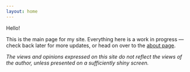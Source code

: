 ```yaml
---
layout: home
---
```


Hello!

This is the main page for my site. Everything here is a work in progress
— check back later for more updates, or head on over to the [about
page](/about/). 

*The views and opinions expressed on this site do not reflect the views of the
author, unless presented on a sufficiently shiny screen.*
